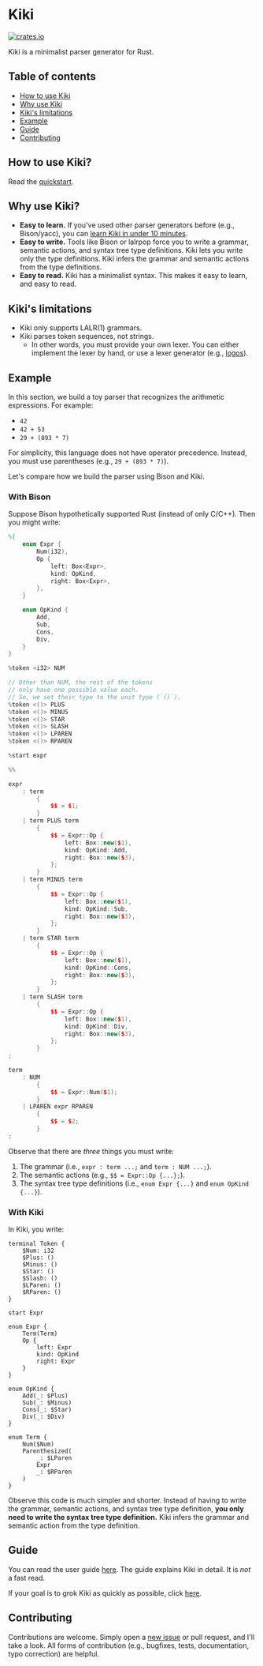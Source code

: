 # Kiki

[![crates.io](https://img.shields.io/crates/v/kiki.svg)](https://crates.io/crates/kiki)

Kiki is a minimalist parser generator for Rust.

## Table of contents

- [How to use Kiki](#how-to-use-kiki)
- [Why use Kiki](#why-use-kiki)
- [Kiki's limitations](#kikis-limitations)
- [Example](#example)
- [Guide](#guide)
- [Contributing](#contributing)

## How to use Kiki?

Read the [quickstart](./QUICKSTART.md).

## Why use Kiki?

- **Easy to learn.**
  If you've used other parser generators before (e.g., Bison/yacc),
  you can [learn Kiki in under 10 minutes](./QUICKSTART.md).
- **Easy to write.**
  Tools like Bison or lalrpop force you to write
  a grammar, semantic actions, and syntax tree type definitions.
  Kiki lets you write only the type definitions.
  Kiki infers the grammar and semantic actions from the
  type definitions.
- **Easy to read.**
  Kiki has a minimalist syntax.
  This makes it easy to learn, and easy to read.

## Kiki's limitations

- Kiki only supports LALR(1) grammars.
- Kiki parses token sequences, not strings.
  - In other words, you must provide your own lexer.
    You can either implement the lexer by hand,
    or use a lexer generator (e.g., [logos](https://crates.io/crates/logos)).

## Example

In this section, we build a toy parser that
recognizes the arithmetic expressions.
For example:

- `42`
- `42 + 53`
- `29 + (893 * 7)`

For simplicity, this language does not have operator precedence.
Instead, you must use parentheses (e.g., `29 + (893 * 7)`).

Let's compare how we build the parser using Bison and Kiki.

### With Bison

Suppose Bison hypothetically supported Rust (instead of only C/C++).
Then you might write:

```yacc
%{
    enum Expr {
        Num(i32),
        Op {
            left: Box<Expr>,
            kind: OpKind,
            right: Box<Expr>,
        },
    }

    enum OpKind {
        Add,
        Sub,
        Cons,
        Div,
    }
}

%token <i32> NUM

// Other than NUM, the rest of the tokens
// only have one possible value each.
// So, we set their type to the unit type (`()`).
%token <()> PLUS
%token <()> MINUS
%token <()> STAR
%token <()> SLASH
%token <()> LPAREN
%token <()> RPAREN

%start expr

%%

expr
    : term
        {
            $$ = $1;
        }
    | term PLUS term
        {
            $$ = Expr::Op {
                left: Box::new($1),
                kind: OpKind::Add,
                right: Box::new($3),
            };
        }
    | term MINUS term
        {
            $$ = Expr::Op {
                left: Box::new($1),
                kind: OpKind::Sub,
                right: Box::new($3),
            };
        }
    | term STAR term
        {
            $$ = Expr::Op {
                left: Box::new($1),
                kind: OpKind::Cons,
                right: Box::new($3),
            };
        }
    | term SLASH term
        {
            $$ = Expr::Op {
                left: Box::new($1),
                kind: OpKind::Div,
                right: Box::new($3),
            };
        }
;

term
    : NUM
        {
            $$ = Expr::Num($1);
        }
    | LPAREN expr RPAREN
        {
            $$ = $2;
        }
;
```

Observe that there are _three_ things you must write:

1. The grammar (i.e., `expr : term ...;` and `term : NUM ...;`).
2. The semantic actions (e.g., `$$ = Expr::Op {...};`).
3. The syntax tree type definitions (i.e., `enum Expr {...}` and `enum OpKind {...}`).

### With Kiki

In Kiki, you write:

```kiki
terminal Token {
    $Num: i32
    $Plus: ()
    $Minus: ()
    $Star: ()
    $Slash: ()
    $LParen: ()
    $RParen: ()
}

start Expr

enum Expr {
    Term(Term)
    Op {
        left: Expr
        kind: OpKind
        right: Expr
    }
}

enum OpKind {
    Add(_: $Plus)
    Sub(_: $Minus)
    Cons(_: $Star)
    Div(_: $Div)
}

enum Term {
    Num($Num)
    Parenthesized(
        _: $LParen
        Expr
        _: $RParen
    )
}
```

Observe this code is much simpler and shorter.
Instead of having to write the
grammar, semantic actions, and syntax tree type definition,
**you only need to write the syntax tree type definition.**
Kiki infers the grammar and semantic action from the type definition.

## Guide

You can read the user guide [here](./USER_GUIDE.md).
The guide explains Kiki in detail.
It is _not_ a fast read.

If your goal is to grok Kiki as quickly as possible,
click [here](./QUICKSTART.md).

## Contributing

Contributions are welcome.
Simply open a [new issue](https://github.com/kylejlin/kiki/issues/new) or pull request, and I'll take a look.
All forms of contribution (e.g., bugfixes, tests, documentation, typo correction) are helpful.

